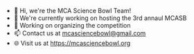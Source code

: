 - 👋 Hi, we're the MCA Science Bowl Team!
- 👀 We're currently working on hosting the 3rd annaul MCASB
- 🌱 Working on organizing the competition
- 📫 Contact us at mcasciencebowl@gmail.com
- 🌐 Visit us at https://mcasciencebowl.org

<!---
mcasciencebowl/mcasciencebowl is a ✨ special ✨ repository because its `README.md` (this file) appears on your GitHub profile.
You can click the Preview link to take a look at your changes.
--->
